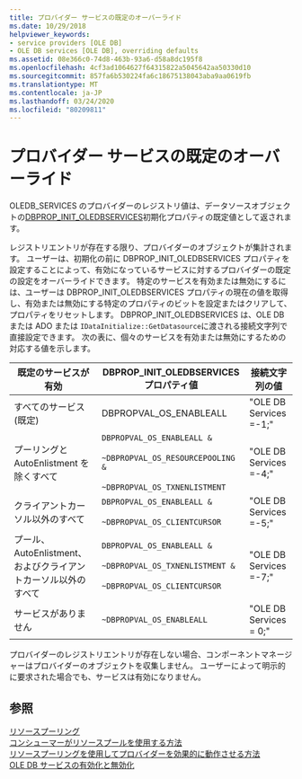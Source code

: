 ```yaml
---
title: プロバイダー サービスの既定のオーバーライド
ms.date: 10/29/2018
helpviewer_keywords:
- service providers [OLE DB]
- OLE DB services [OLE DB], overriding defaults
ms.assetid: 08e366c0-74d8-463b-93a6-d58a8dc195f8
ms.openlocfilehash: 4cf3ad1064627f64315822a5045642aa50330d10
ms.sourcegitcommit: 857fa6b530224fa6c18675138043aba9aa0619fb
ms.translationtype: MT
ms.contentlocale: ja-JP
ms.lasthandoff: 03/24/2020
ms.locfileid: "80209811"
---
```

# <a name="overriding-provider-service-defaults"></a>プロバイダー サービスの既定のオーバーライド

OLEDB_SERVICES のプロバイダーのレジストリ値は、データソースオブジェクトの[DBPROP_INIT_OLEDBSERVICES](/previous-versions/windows/desktop/ms716898(v=vs.85))初期化プロパティの既定値として返されます。

レジストリエントリが存在する限り、プロバイダーのオブジェクトが集計されます。 ユーザーは、初期化の前に DBPROP_INIT_OLEDBSERVICES プロパティを設定することによって、有効になっているサービスに対するプロバイダーの既定の設定をオーバーライドできます。 特定のサービスを有効または無効にするには、ユーザーは DBPROP_INIT_OLEDBSERVICES プロパティの現在の値を取得し、有効または無効にする特定のプロパティのビットを設定またはクリアして、プロパティをリセットします。 DBPROP_INIT_OLEDBSERVICES は、OLE DB または ADO または `IDataInitialize::GetDatasource`に渡される接続文字列で直接設定できます。 次の表に、個々のサービスを有効または無効にするための対応する値を示します。

|既定のサービスが有効|DBPROP_INIT_OLEDBSERVICES プロパティ値|接続文字列の値|
|------------------------------|------------------------------------------------|--------------------------------|
|すべてのサービス (既定)|DBPROPVAL_OS_ENABLEALL|"OLE DB Services =-1;"|
|プーリングと AutoEnlistment を除くすべて|`DBPROPVAL_OS_ENABLEALL &`<br /><br /> `~DBPROPVAL_OS_RESOURCEPOOLING &`<br /><br /> `~DBPROPVAL_OS_TXNENLISTMENT`|"OLE DB Services =-4;"|
|クライアントカーソル以外のすべて|`DBPROPVAL_OS_ENABLEALL &`<br /><br /> `~DBPROPVAL_OS_CLIENTCURSOR`|"OLE DB Services =-5;"|
|プール、AutoEnlistment、およびクライアントカーソル以外のすべて|`DBPROPVAL_OS_ENABLEALL &`<br /><br /> `~DBPROPVAL_OS_TXNENLISTMENT &`<br /><br /> `~DBPROPVAL_OS_CLIENTCURSOR`|"OLE DB Services =-7;"|
|サービスがありません|`~DBPROPVAL_OS_ENABLEALL`|"OLE DB Services = 0;"|

プロバイダーのレジストリエントリが存在しない場合、コンポーネントマネージャーはプロバイダーのオブジェクトを収集しません。 ユーザーによって明示的に要求された場合でも、サービスは有効になりません。

## <a name="see-also"></a>参照

[リソースプーリング](/previous-versions/windows/desktop/ms713655(v=vs.85))<br/>
[コンシューマーがリソースプールを使用する方法](/previous-versions/windows/desktop/ms715907(v=vs.85))<br/>
[リソースプーリングを使用してプロバイダーを効果的に動作させる方法](/previous-versions/windows/desktop/ms714906(v=vs.85))<br/>
[OLE DB サービスの有効化と無効化](../../data/oledb/enabling-and-disabling-ole-db-services.md)<br/>
